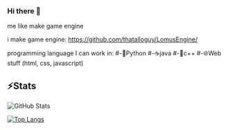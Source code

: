 ### Hi there 👋

me like make game engine

i make game engine:
https://github.com/thatalloguy/LomusEngine/

programming language I can work in:
#-🐍Python
#-☕java
#-🤖c++
#-🌐Web stuff (html, css, javascript)


## ⚡Stats
![GitHub Stats](https://github-readme-stats.vercel.app/api?username=thatalloguy&theme=radical&rank_icon=github)



[![Top Langs](https://github-readme-stats.vercel.app/api/top-langs/?username=thatalloguy&theme=radical)](https://github.com/thatalloguy/LomusEngine)

